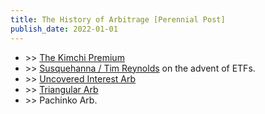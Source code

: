 ```yaml
---
title: The History of Arbitrage [Perennial Post]
publish_date: 2022-01-01
---
```


- \>> [The Kimchi Premium](https://beincrypto.com/sam-bankman-fried-explains-arbitrage-method/)
- \>> [Susquehanna / Tim Reynolds](https://frontmonth.substack.com/p/the-susquehanna-six) on the advent of ETFs.
- \>> [Uncovered Interest Arb](https://en.wikipedia.org/wiki/Uncovered_interest_arbitrage)
- \>> [Triangular Arb](https://en.wikipedia.org/wiki/Triangular_arbitrage) 
- \>> Pachinko Arb.

